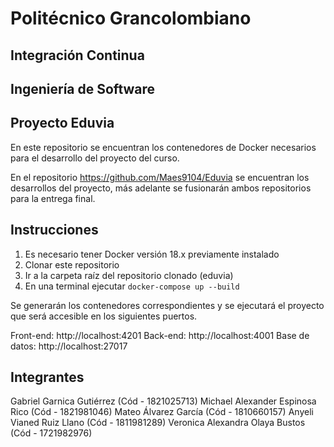 # Politécnico Grancolombiano
## Integración Continua
## Ingeniería de Software

## Proyecto Eduvia

En este repositorio se encuentran los contenedores de Docker necesarios para el desarrollo del proyecto del curso.

En el repositorio https://github.com/Maes9104/Eduvia se encuentran los desarrollos del proyecto, más adelante se fusionarán ambos repositorios para la entrega final.

## Instrucciones

1. Es necesario tener Docker versión 18.x previamente instalado
2. Clonar este repositorio
3. Ir a la carpeta raíz del repositorio clonado (eduvia)
4. En una terminal ejecutar `docker-compose up --build`

Se generarán los contenedores correspondientes y se ejecutará el proyecto que será accesible en los siguientes puertos.

Front-end: http://localhost:4201
Back-end: http://localhost:4001
Base de datos: http://localhost:27017

## Integrantes

Gabriel Garnica Gutiérrez (Cód - 1821025713)
Michael Alexander Espinosa Rico (Cód - 1821981046)
Mateo Álvarez García (Cód - 1810660157)
Anyeli Vianed Ruiz Llano (Cód - 1811981289)
Veronica Alexandra Olaya Bustos (Cód - 1721982976)